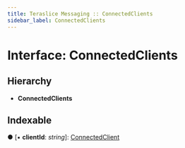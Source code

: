 ```yaml
---
title: Teraslice Messaging :: ConnectedClients
sidebar_label: ConnectedClients
---
```


# Interface: ConnectedClients

## Hierarchy

* **ConnectedClients**

## Indexable

● \[▪ **clientId**: *string*\]: [ConnectedClient](connectedclient.md)
